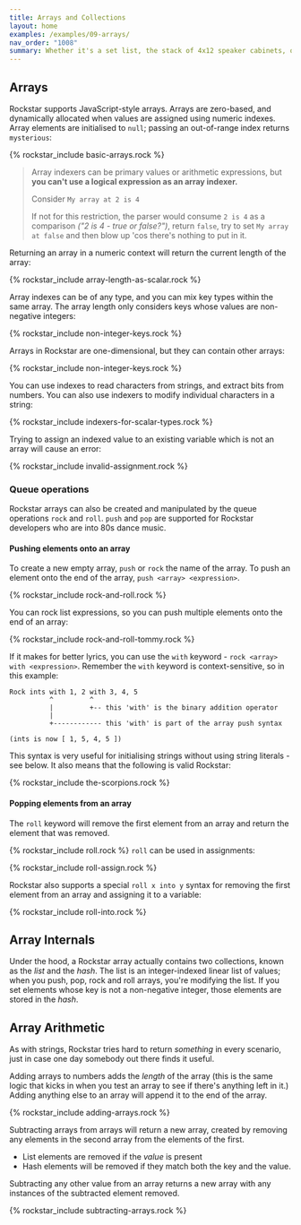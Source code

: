 ```yaml
---
title: Arrays and Collections
layout: home
examples: /examples/09-arrays/
nav_order: "1008"
summary: Whether it's a set list, the stack of 4x12 speaker cabinets, or the queue of eager fans waiting to get into the show, rock'n'roll is all about collections. Just no hashes until after the show, OK?
---
```

## Arrays

Rockstar supports JavaScript-style arrays. Arrays are zero-based, and dynamically allocated when values are assigned using numeric indexes. Array elements are initialised to `null`; passing an out-of-range index returns `mysterious`:

{% rockstar_include basic-arrays.rock %}

> Array indexers can be primary values or arithmetic expressions, but **you can't use a logical expression as an array indexer.**
>
> Consider `My array at 2 is 4`
>
> If not for this restriction, the parser would consume `2 is 4` as a comparison *("2 is 4 - true or false?")*, return `false`, try to set `My array at false` and then blow up 'cos there's nothing to put in it.

Returning an array in a numeric context will return the current length of the array:

{% rockstar_include array-length-as-scalar.rock %} 

Array indexes can be of any type, and you can mix key types within the same array. The array length only considers keys whose values are non-negative integers:

{% rockstar_include non-integer-keys.rock %}

Arrays in Rockstar are one-dimensional, but they can contain other arrays:

{% rockstar_include non-integer-keys.rock %}

You can use indexes to read characters from strings, and extract bits from numbers. You can also use indexers to modify individual characters in a string:

{% rockstar_include indexers-for-scalar-types.rock %}

Trying to assign an indexed value to an existing variable which is not an array will cause an error:

{% rockstar_include invalid-assignment.rock %}
### Queue operations

Rockstar arrays can also be created and manipulated by the queue operations `rock` and `roll`. `push` and `pop` are supported for Rockstar developers who are into 80s dance music.
#### Pushing elements onto an array

To create a new empty array, `push` or `rock` the name of the array. To push an element onto the end of the array, `push <array> <expression>`.

{% rockstar_include rock-and-roll.rock %}

You can rock list expressions, so you can push multiple elements onto the end of an array:

{% rockstar_include rock-and-roll-tommy.rock %}

If it makes for better lyrics, you can use the `with` keyword - `rock <array> with <expression>`. Remember the `with` keyword is context-sensitive, so in this example:

```
Rock ints with 1, 2 with 3, 4, 5
          ^         ^
          |         +-- this 'with' is the binary addition operator
          |
          +------------ this 'with' is part of the array push syntax

(ints is now [ 1, 5, 4, 5 ])
```

This syntax is very useful for initialising strings without using string literals - see below. It also means that the following is valid Rockstar:

{% rockstar_include the-scorpions.rock %}
#### Popping elements from an array

The `roll` keyword will remove the first element from an array and return the element that was removed.

{% rockstar_include roll.rock %}
`roll` can be used in assignments:

{% rockstar_include roll-assign.rock %}

Rockstar also supports a special `roll x into y` syntax for removing the first element from an array and assigning it to a variable:

{% rockstar_include roll-into.rock %}
## Array Internals

Under the hood, a Rockstar array actually contains two collections, known as the *list* and the *hash*. The list is an integer-indexed linear list of values; when you push, pop, rock and roll arrays, you're modifying the list. If you set elements whose key is not a non-negative integer, those elements are stored in the *hash*.
## Array Arithmetic

As with strings, Rockstar tries hard to return *something* in every scenario, just in case one day somebody out there finds it useful.

Adding arrays to numbers adds the *length* of the array (this is the same logic that kicks in when you test an array to see if there's anything left in it.) Adding anything else to an array will append it to the end of the array.

{% rockstar_include adding-arrays.rock %}

Subtracting arrays from arrays will return a new array, created by removing any elements in the second array from the elements of the first.

* List elements are removed if the *value* is present
* Hash elements will be removed if they match both the key and the value.

 Subtracting any other value from an array returns a new array with any instances of the subtracted element removed.
 
{% rockstar_include subtracting-arrays.rock %}




